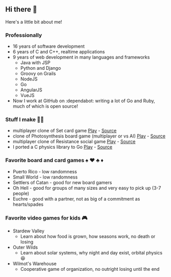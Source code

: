 ## Hi there 👋

Here's a little bit about me!

### Professionally

- 16 years of software development
- 6 years of C and C++, realtime applications
- 9 years of web development in many languages and frameworks
  - Java with JSP
  - Python and Django
  - Groovy on Grails
  - NodeJS
  - Go
  - AngularJS
  - VueJS
- Now I work at GitHub on :dependabot: writing a lot of Go and Ruby, much of which is open source!

### Stuff I make 👨‍💻

- multiplayer clone of Set card game [Play](https://set.jakecoffman.com) - [Source](https://github.com/jakecoffman/matchville)
- clone of Photosynthesis board game (multiplayer or vs AI) [Play](https://trees.jakecoffman.com) - [Source](https://github.com/jakecoffman/trees)
- multiplayer clone of Resistance social game [Play](https://resistance.jakecoffman.com) - [Source](https://github.com/jakecoffman/spyville)
- I ported a C physics library to Go [Play](https://www.jakecoffman.com/cp-ebiten/) - [Source](https://github.com/jakecoffman/cp)

### Favorite board and card games ♠️ ♥️ ♣️ ♦️

- Puerto Rico - low randomness
- Small World - low randomness
- Settlers of Catan - good for new board gamers
- Oh Hell - good for groups of many sizes and very easy to pick up (3-7 people)
- Euchre - good with a partner, not as big of a commitment as hearts/spades

### Favorite video games for kids 🎮
- Stardew Valley
  - Learn about how food is grown, how seasons work, no death or losing
- Outer Wilds
  - Learn about solar systems, why night and day exist, orbital physics 😆
- Wilmot's Warehouse
  - Cooperative game of organization, no outright losing until the end
